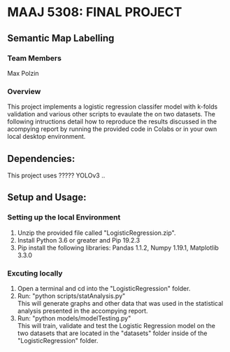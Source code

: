 # MAAJ 5308: FINAL PROJECT
## Semantic Map Labelling
### Team Members
Max Polzin

### Overview
This project implements a logistic regression classifer model with k-folds validation and various other scripts to evaulate the on two datasets.
The following intructions detail how to reproduce the results discussed in the acompying report by running
the provided code in Colabs or in your own local desktop environment.

## Dependencies:
This project uses ????? YOLOv3 ..

## Setup and Usage:
### Setting up the local Environment
1. Unzip the provided file called "LogisticRegression.zip".
2. Install Python 3.6 or greater and Pip 19.2.3
3. Pip install the following libraries: Pandas 1.1.2, Numpy 1.19.1, Matplotlib 3.3.0

### Excuting locally
1. Open a terminal and cd into the "LogisticRegression" folder.
2. Run: "python scripts/statAnalysis.py" \
This will generate graphs and other data that was used in the 
statistical analysis presented in the accompying report.     
4. Run: "python models/modelTesting.py" \
This will train, validate and test the Logistic Regression model on the 
two datasets that are located in the "datasets" folder inside of the "LogisticRegression" folder.